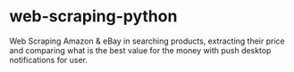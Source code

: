 # web-scraping-python
Web Scraping Amazon &amp; eBay in searching products, extracting their price and comparing what is the best value for the money with push desktop notifications for user.
